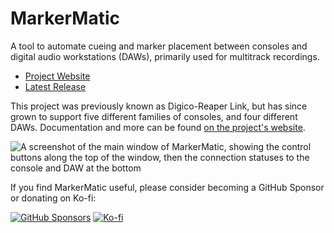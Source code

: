 # MarkerMatic
A tool to automate cueing and marker placement between consoles and digital audio workstations (DAWs), primarily used for multitrack recordings. 
* [Project Website][website]
* [Latest Release][latest-release]

This project was previously known as Digico-Reaper Link, but has since grown to support five different families of consoles, and four different DAWs. Documentation and more can be found [on the project's website][website].

<img alt="A screenshot of the main window of MarkerMatic, showing the control buttons along the top of the window, then the connection statuses to the console and DAW at the bottom" srcset="https://markermatic.com/assets/main-window.png 2x">

If you find MarkerMatic useful, please consider becoming a GitHub Sponsor or donating on Ko-fi:

[![GitHub Sponsors](https://img.shields.io/badge/GitHub%20Sponsors-grey?logo=GitHub)](https://github.com/sponsors/jms5194) [![Ko-fi](https://img.shields.io/badge/Ko--fi-grey?logo=kofi)][kofi]

[latest-release]: https://github.com/jms5194/Digico-Reaper-Link/releases/latest
[website]: https://markermatic.com/
[kofi]: https://ko-fi.com/justinstasiw